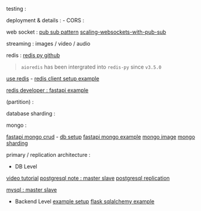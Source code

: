 
testing : 


deployment & details :
    - CORS :

web socket :
[pub sub pattern](https://notfalse.net/11/pub-sub-pattern)
[scaling-websockets-with-pub-sub](https://medium.com/@nandagopal05/scaling-websockets-with-pub-sub-using-python-redis-fastapi-b16392ffe291)

streaming : images / video / audio


redis : 
[redis py github](https://github.com/redis/redis-py)
> `aioredis` has been intergrated into `redis-py` since `v3.5.0`

[use redis](https://blog.csdn.net/wgPython/article/details/107668521)
    - [redis client setup example](https://github.com/tiangolo/fastapi/issues/1694)

[redis developer : fastapi example](https://github.com/redis-developer/fastapi-redis-tutorial/blob/master/app/main.py)

(partition) :

database sharding :



mongo :

[fastapi mongo crud](https://github.com/mongodb-developer/pymongo-fastapi-crud/blob/main/routes.py)
    - [db setup](https://github.com/mongodb-developer/pymongo-fastapi-crud/blob/main/main.py)
[fastapi mongo example](https://testdriven.io/blog/fastapi-mongo/)
[mongo image](https://hub.docker.com/_/mongo)
[mongo sharding](https://medium.com/hobo-engineer/%E7%AD%86%E8%A8%98-%E5%AF%A6%E4%BD%9C%E5%88%86%E6%95%A3%E5%BC%8F%E8%A8%88%E5%88%86%E7%B3%BB%E7%B5%B1-%E4%BA%8C-replica-set-in-container-5759b1b4cd5)


primary / replication architecture : 

- DB Level 

[video tutorial](https://www.youtube.com/watch?v=zxxzcpvCa6o&ab_channel=%E6%B2%88%E5%BC%98%E5%93%B2)
[postgresql note : master slave](https://github.com/twtrubiks/postgresql-note/tree/main/pg-master-slave)
[postgresql replication](https://editor.leonh.space/2023/postgresql-replication/)

[mysql : master slave](hhttps://medium.com/dean-lin/%E6%89%8B%E6%8A%8A%E6%89%8B%E5%B8%B6%E4%BD%A0%E5%AF%A6%E4%BD%9C-mysql-master-slave-replication-16d0a0fa1d04)

- Backend Level 
[example setup](https://itecnote.com/tecnote/python-read-slave-read-write-master-setup/)
[flask sqlalchemy example](https://techspot.zzzeek.org/files/2012/sqlalchemy_multiple_dbs.py)